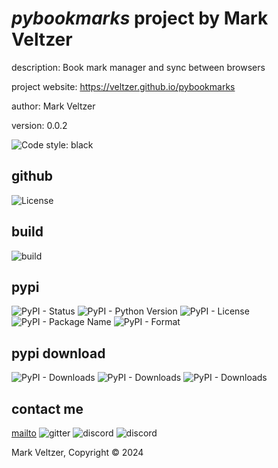 # *pybookmarks* project by Mark Veltzer

description: Book mark manager and sync between browsers

project website: https://veltzer.github.io/pybookmarks

author: Mark Veltzer

version: 0.0.2

![Code style: black](https://img.shields.io/badge/code%20style-black-000000.svg)

## github

![License](https://img.shields.io/github/license/veltzer/pybookmarks)

## build

![build](https://github.com/veltzer/pybookmarks/workflows/build/badge.svg)

## pypi

![PyPI - Status](https://img.shields.io/pypi/status/pybookmarks)
![PyPI - Python Version](https://img.shields.io/pypi/pyversions/pybookmarks)
![PyPI - License](https://img.shields.io/pypi/l/pybookmarks)
![PyPI - Package Name](https://img.shields.io/pypi/v/pybookmarks)
![PyPI - Format](https://img.shields.io/pypi/format/pybookmarks)

## pypi download

![PyPI - Downloads](https://img.shields.io/pypi/dd/pybookmarks)
![PyPI - Downloads](https://img.shields.io/pypi/dw/pybookmarks)
![PyPI - Downloads](https://img.shields.io/pypi/dm/pybookmarks)



## contact me
[mailto](mailto:mark.veltzer@gmail.com)
![gitter](https://img.shields.io/gitter/room/veltzer/mark.veltzer)
![discord](https://img.shields.io/discord/719336281624281119)
![discord](https://img.shields.io/discord/719336282194444302)

Mark Veltzer, Copyright © 2024

